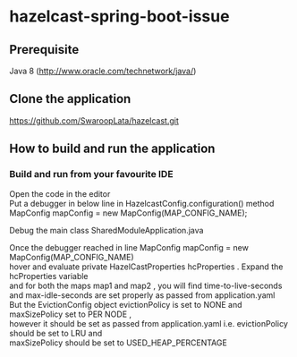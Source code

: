 # hazelcast-spring-boot-issue

## Prerequisite

Java 8 (http://www.oracle.com/technetwork/java/)

## Clone the application
https://github.com/SwaroopLata/hazelcast.git

## How to build and run the application

### Build and run from your favourite IDE
Open the code in the editor  
Put a debugger in below line in HazelcastConfig.configuration() method  
MapConfig mapConfig = new MapConfig(MAP_CONFIG_NAME);  

Debug the main class SharedModuleApplication.java     

Once the debugger reached in line MapConfig mapConfig = new MapConfig(MAP_CONFIG_NAME)  
hover and evaluate  private HazelCastProperties hcProperties . Expand the hcProperties variable   
and for both the maps map1 and map2 , you will find time-to-live-seconds and max-idle-seconds are set properly as passed from application.yaml   
But the EvictionConfig object evictionPolicy is set to NONE and maxSizePolicy set to PER NODE ,  
however it should be set as passed from application.yaml i.e. evictionPolicy should be set to LRU and   
maxSizePolicy should be set to USED_HEAP_PERCENTAGE  










  







